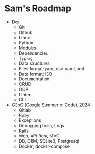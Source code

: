 # Sam's Roadmap

- Dex
    - Git
    - Github
    - Linux
    - Python
    - Modules
    - Dependencies
    - Typing
    - Data structures
    - Files format: json, csv, yaml, xml
    - Date format: ISO
    - Documentation
    - CRUD
    - OOP
    - Linter
    - CLI
- GSoC (Google Summer of Code), 2024
    - Gitlab
    - Ruby
    - Exceptions
    - Debugging tools, Logs
    - Rails
    - Web, API Rest, MVC
    - DB, ORM, SQLite3, Postgresql
    - Docker, docker-compose
